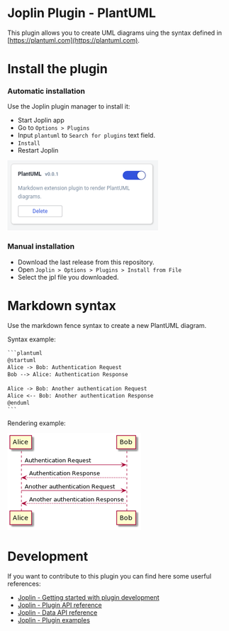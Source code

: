 # Joplin Plugin - PlantUML

This plugin allows you to create UML diagrams uing the syntax defined in [https://plantuml.com](https://plantuml.com).

# Install the plugin

### Automatic installation

Use the Joplin plugin manager to install it:

- Start Joplin app
- Go to `Options > Plugins`
- Input `plantuml` to `Search for plugins` text field.
- `Install`
- Restart Joplin

![Install plugin](./doc/install_plugin.png)

### Manual installation

- Download the last release from this repository.
- Open `Joplin > Options > Plugins > Install from File`
- Select the jpl file you downloaded.

# Markdown syntax

Use the markdown fence syntax to create a new PlantUML diagram.

Syntax example:

    ```plantuml
    @startuml
    Alice -> Bob: Authentication Request
    Bob --> Alice: Authentication Response

    Alice -> Bob: Another authentication Request
    Alice <-- Bob: Another authentication Response
    @enduml
    ```

Rendering example:

![Rendering example](./doc/example.png)

# Development

If you want to contribute to this plugin you can find here some userful references:

- [Joplin - Getting started with plugin development](https://joplinapp.org/api/get_started/plugins/)
- [Joplin - Plugin API reference](https://joplinapp.org/api/references/plugin_api/classes/joplin.html)
- [Joplin - Data API reference](https://joplinapp.org/api/references/rest_api/)
- [Joplin - Plugin examples](https://github.com/laurent22/joplin/tree/dev/packages/app-cli/tests/support/plugins)